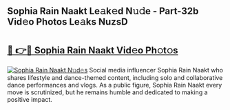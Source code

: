 ## Sophia Rain Naakt Le𝚊k𝚎d N𝚞𝚍e - Part-32b Vid𝚎o Photos Le𝚊ks NuzsD

# <h2><a href="http://fb5f6d.evod.top/?m=Sophia+Rain+Naakt">🔗 👉🔴 Sophia Rain Naakt Vid𝚎o Ph𝚘t𝚘s</a></h2>

[![Sophia Rain Naakt N𝚞d𝚎s](https://i.imgur.com/8V9OHl7.gif)](http://fb5f6d.evod.top/?m=Sophia+Rain+Naakt)
Social media influencer Sophia Rain Naakt who shares lifestyle and dance-themed content, including solo and collaborative dance performances and vlogs. As a public figure, Sophia Rain Naakt every move is scrutinized, but he remains humble and dedicated to making a positive impact. 
